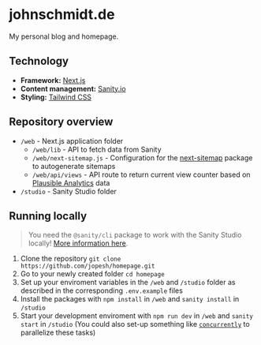 # johnschmidt.de

My personal blog and homepage.

## Technology

- **Framework:** [Next.js](https://nextjs.org/)
- **Content management:** [Sanity.io](https://sanity.io/)
- **Styling:** [Tailwind CSS](https://tailwindcss.com/)

## Repository overview

- `/web` - Next.js application folder
  - `/web/lib` - API to fetch data from Sanity
  - `/web/next-sitemap.js` - Configuration for the [next-sitemap](https://github.com/iamvishnusankar/next-sitemap) package to autogenerate sitemaps
  - `/web/api/views` - API route to return current view counter based on [Plausible Analytics](https://plausible.io/) data
- `/studio` - Sanity Studio folder

## Running locally

> You need the `@sanity/cli` package to work with the Sanity Studio locally! [More information here](https://www.sanity.io/docs/getting-started-with-sanity-cli).

1. Clone the repository `git clone https://github.com/jopesh/homepage.git`
2. Go to your newly created folder `cd homepage`
3. Set up your enviroment variables in the `/web` and `/studio` folder as described in the corresponding `.env.example` files
4. Install the packages with `npm install` in `/web` and `sanity install` in `/studio`
5. Start your development enviroment with `npm run dev` in `/web` and `sanity start` in `/studio` (You could also set-up something like [`concurrently`](https://github.com/open-cli-tools/concurrently) to parallelize these tasks)
